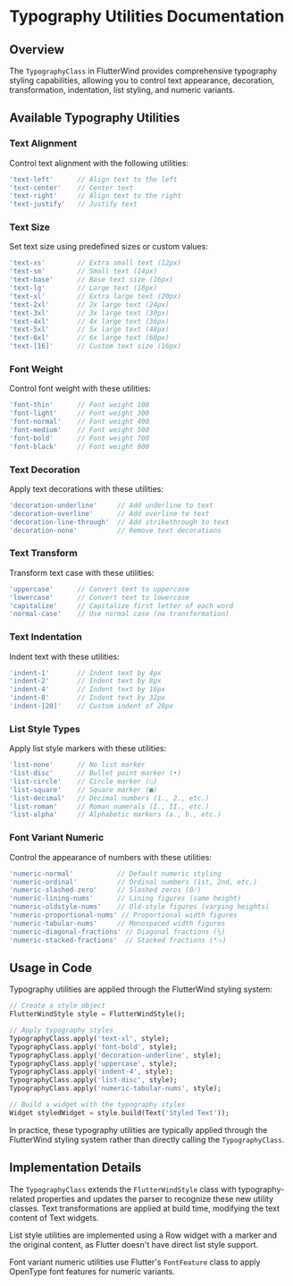 # Typography Utilities Documentation

## Overview

The `TypographyClass` in FlutterWind provides comprehensive typography styling capabilities, allowing you to control text appearance, decoration, transformation, indentation, list styling, and numeric variants.

## Available Typography Utilities

### Text Alignment

Control text alignment with the following utilities:

```dart
'text-left'      // Align text to the left
'text-center'    // Center text
'text-right'     // Align text to the right
'text-justify'   // Justify text
```

### Text Size

Set text size using predefined sizes or custom values:

```dart
'text-xs'        // Extra small text (12px)
'text-sm'        // Small text (14px)
'text-base'      // Base text size (16px)
'text-lg'        // Large text (18px)
'text-xl'        // Extra large text (20px)
'text-2xl'       // 2x large text (24px)
'text-3xl'       // 3x large text (30px)
'text-4xl'       // 4x large text (36px)
'text-5xl'       // 5x large text (48px)
'text-6xl'       // 6x large text (60px)
'text-[16]'      // Custom text size (16px)
```

### Font Weight

Control font weight with these utilities:

```dart
'font-thin'      // Font weight 100
'font-light'     // Font weight 300
'font-normal'    // Font weight 400
'font-medium'    // Font weight 500
'font-bold'      // Font weight 700
'font-black'     // Font weight 900
```

### Text Decoration

Apply text decorations with these utilities:

```dart
'decoration-underline'     // Add underline to text
'decoration-overline'      // Add overline to text
'decoration-line-through'  // Add strikethrough to text
'decoration-none'          // Remove text decorations
```

### Text Transform

Transform text case with these utilities:

```dart
'uppercase'      // Convert text to uppercase
'lowercase'      // Convert text to lowercase
'capitalize'     // Capitalize first letter of each word
'normal-case'    // Use normal case (no transformation)
```

### Text Indentation

Indent text with these utilities:

```dart
'indent-1'       // Indent text by 4px
'indent-2'       // Indent text by 8px
'indent-4'       // Indent text by 16px
'indent-8'       // Indent text by 32px
'indent-[20]'    // Custom indent of 20px
```

### List Style Types

Apply list style markers with these utilities:

```dart
'list-none'      // No list marker
'list-disc'      // Bullet point marker (•)
'list-circle'    // Circle marker (○)
'list-square'    // Square marker (■)
'list-decimal'   // Decimal numbers (1., 2., etc.)
'list-roman'     // Roman numerals (I., II., etc.)
'list-alpha'     // Alphabetic markers (a., b., etc.)
```

### Font Variant Numeric

Control the appearance of numbers with these utilities:

```dart
'numeric-normal'           // Default numeric styling
'numeric-ordinal'          // Ordinal numbers (1st, 2nd, etc.)
'numeric-slashed-zero'     // Slashed zeros (0̸)
'numeric-lining-nums'      // Lining figures (same height)
'numeric-oldstyle-nums'    // Old-style figures (varying heights)
'numeric-proportional-nums' // Proportional width figures
'numeric-tabular-nums'     // Monospaced width figures
'numeric-diagonal-fractions' // Diagonal fractions (½)
'numeric-stacked-fractions'  // Stacked fractions (⁴⁄₅)
```

## Usage in Code

Typography utilities are applied through the FlutterWind styling system:

```dart
// Create a style object
FlutterWindStyle style = FlutterWindStyle();

// Apply typography styles
TypographyClass.apply('text-xl', style);
TypographyClass.apply('font-bold', style);
TypographyClass.apply('decoration-underline', style);
TypographyClass.apply('uppercase', style);
TypographyClass.apply('indent-4', style);
TypographyClass.apply('list-disc', style);
TypographyClass.apply('numeric-tabular-nums', style);

// Build a widget with the typography styles
Widget styledWidget = style.build(Text('Styled Text'));
```

In practice, these typography utilities are typically applied through the FlutterWind styling system rather than directly calling the `TypographyClass`.

## Implementation Details

The `TypographyClass` extends the `FlutterWindStyle` class with typography-related properties and updates the parser to recognize these new utility classes. Text transformations are applied at build time, modifying the text content of Text widgets.

List style utilities are implemented using a Row widget with a marker and the original content, as Flutter doesn't have direct list style support.

Font variant numeric utilities use Flutter's `FontFeature` class to apply OpenType font features for numeric variants.